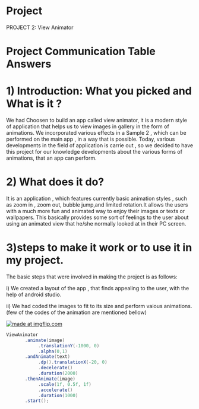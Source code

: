 # Project

PROJECT 2: View Animator

# Project Communication Table Answers

# 1) Introduction: What you picked and What is it ?

We had Choosen to build an app called view animator, it is a modern style of application that helps us to view images in gallery in the form of animations. We incorporated various effects in a Sample 2 , which can be performed on the main app , in a way that is possible. Today, various developments in the field of application is carrie out , so we decided to have this project for our knowledge developments about the various forms of animations, that an app can perform.

# 2) What does it do?

It is an application , which features currently basic animation styles , such as zoom in , zoom out, bubble jump,and limited rotation.It allows the users with a much more fun and animated way to enjoy their images or texts or wallpapers. This basically provides some sort of feelings to the user about using an animated view that he/she normally looked at in their PC screen.

# 3)steps to make it work or to use it in my project.

The basic steps that were involved in making the project is as follows:
<p> i) We created a layout of the app , that finds appealing to the user, with the help of android studio.</p>
<p> ii) We had coded the images to fit to its size and perform vaious animations.(few of the codes of the animation are mentioned bellow)</p>

<a href="https://imgflip.com/gif/2mbgg0"><img src="https://i.imgflip.com/2mbgg0.gif" title="made at imgflip.com"/></a>

```java
ViewAnimator
       .animate(image)
            .translationY(-1000, 0)
            .alpha(0,1)
       .andAnimate(text)
            .dp().translationX(-20, 0)
            .decelerate()
            .duration(2000)
       .thenAnimate(image)
            .scale(1f, 0.5f, 1f)
            .accelerate()
            .duration(1000)
       .start();
       
```
